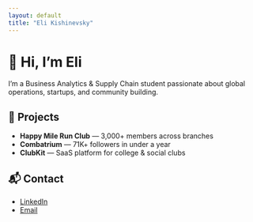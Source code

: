 ```yaml
---
layout: default
title: "Eli Kishinevsky"
---
```


# 👋 Hi, I’m Eli

I’m a Business Analytics & Supply Chain student passionate about global operations, startups, and community building.  

## 🚀 Projects
- **Happy Mile Run Club** — 3,000+ members across branches  
- **Combatrium** — 71K+ followers in under a year  
- **ClubKit** — SaaS platform for college & social clubs  

## 📬 Contact
- [LinkedIn](https://linkedin.com/in/elikishinevsky)  
- [Email](mailto:ekishinevsky@sandiego.edu)
